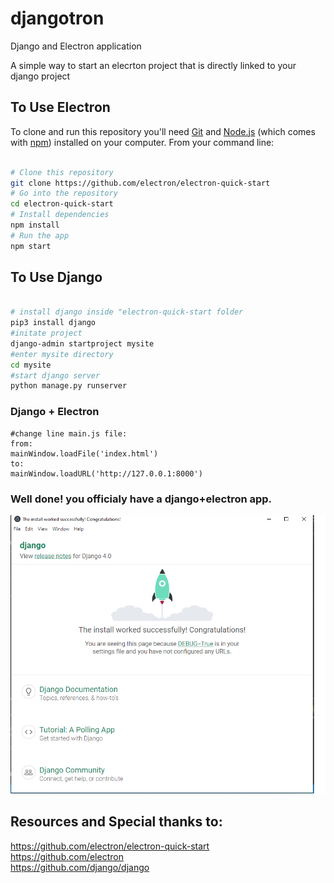 # djangotron
Django and Electron application  <br />

A simple way to start an elecrton project that is directly linked to your django project <br />

## To Use Electron

To clone and run this repository you'll need [Git](https://git-scm.com) and [Node.js](https://nodejs.org/en/download/) (which comes with [npm](http://npmjs.com)) installed on your computer. From your command line:

```bash

# Clone this repository
git clone https://github.com/electron/electron-quick-start
# Go into the repository
cd electron-quick-start
# Install dependencies
npm install
# Run the app
npm start
```

## To Use Django

```bash

# install django inside "electron-quick-start folder
pip3 install django
#initate project
django-admin startproject mysite
#enter mysite directory
cd mysite
#start django server
python manage.py runserver
```
### Django + Electron
```
#change line main.js file:
from:
mainWindow.loadFile('index.html') 
to: 
mainWindow.loadURL('http://127.0.0.1:8000')
```

### Well done! you officialy have a django+electron app.
<img src="https://raw.githubusercontent.com/ktsoaela/djangotron/main/djangotron.png">

## Resources and Special thanks to:
https://github.com/electron/electron-quick-start  
https://github.com/electron  
https://github.com/django/django  
